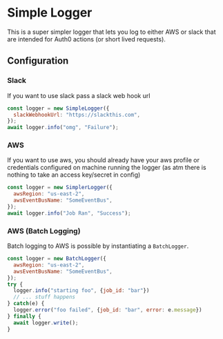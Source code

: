 # Simple Logger

This is a super simpler logger that lets you log to either AWS or slack that are intended for Auth0 actions (or short lived requests).

## Configuration

### Slack

If you want to use slack pass a slack web hook url

```js
const logger = new SimpleLogger({
  slackWebhookUrl: "https://slackthis.com",
});
await logger.info("omg", "Failure");
```

### AWS

If you want to use aws, you should already have your aws profile or credentials configured on machine running the logger (as atm there is nothing to take an access key/secret in config)


```js
const logger = new SimplerLogger({
  awsRegion: "us-east-2",
  awsEventBusName: "SomeEventBus",
});
await logger.info("Job Ran", "Success");
```

### AWS (Batch Logging)

Batch logging to AWS is possible by instantiating a `BatchLogger`.

```js
const logger = new BatchLogger({
  awsRegion: "us-east-2",
  awsEventBusName: "SomeEventBus",
});
try {
  logger.info("starting foo", {job_id: "bar"})
  // ... stuff happens
} catch(e) {
  logger.error("foo failed", {job_id: "bar", error: e.message})
} finally {
  await logger.write();
}
```
